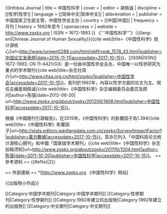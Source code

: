 {{Infobox Journal
| title        = 中国性科学
| cover        = 
| editor       = 胡佩诚
| discipline   = [[性学|性学]]
| language     = [[简体中文|简体中文]]
| abbreviation = 
| publisher    = 中国国家卫生部主管，中国性学会主办<ref name="中国性学会"/>
| country      = [[中国|中国]]
| frequency    = 月刊
| history      = 1992年至今<ref name="中国性学会"/>
| openaccess   =
|  website     = http://www.zgxkx.org
| ISSN         = 1672-1993
}}
《'''中国性科学'''》（{{lang-en|Chinese Journal of Human Sexuality}}<ref>{{cite web|title=《中国性科学》统计源核心|url=http://www.lunwen5288.com/html/qkfl/yxqk_1578_43.html|publisher=中国论文发表网|date=2015-11-11|accessdate=2017-10-15}}</ref>，[[ISSN|ISSN]] 1672-1993; CN 11-4421/G3）是一份由中国性学会主办，中国唯一以性学研究为重点的学术期刊<ref name="中国性学会">{{cite web|title=杂志社简介|url=http://www.chsa.org.cn/html/zgxkx/|publisher=中国性学会|accessdate=2017-10-15}}</ref>，創刊於1992年，內容以性学方面的论文为主。現任主编是胡佩诚<ref>{{cite web|title=《中国性科学》杂志编辑委员会委员及顾问|author=陈强|date=2012-06-20| url=http://www.zgxkx.org/about/zgxkx/201206/1908.html|publisher=中国性科学|accessdate=2017-10-15}}</ref>。

根據《中國期刊引證報告》，在2015年，《中国性科学》的影響因子為1.394<ref>{{cite web|title=《中國性科學》影響因子|url=http://stats.editors.wanfangdata.com.cn/zgxkx/Survey/ImpactFactor1|publisher=萬方數據|accessdate=2017-10-15}}</ref>。其亦已列入「中国科技论文统计源核心期刊」和中國「国家级学术期刊」<ref>{{cite web|title=《中国性科学》杂志投稿须知|url=http://www.zgxkx.org/about/zgxkx/201110/1204.html|author=陈强|date=2011-10-20|publisher=中国性科学|accessdate=2017-10-15}}</ref>。
== 參考資料 ==
{{Reflist|2}}

== 外部連結 ==
*[http://www.zgxkx.org  《中国性科学》网站] 

{{出版物小作品}}

[[Category:中国学术期刊|Category:中国学术期刊]]
[[Category:性學期刊|Category:性學期刊]]
[[Category:1992年建立的出版物|Category:1992年建立的出版物]]
[[Category:中文期刊|Category:中文期刊]]